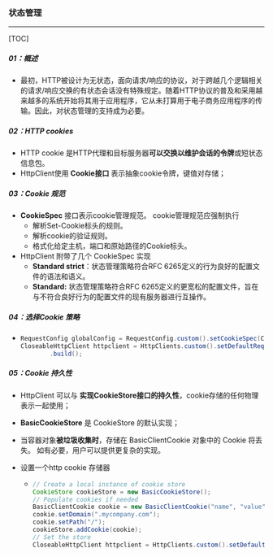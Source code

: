 ### 状态管理

------

[TOC]

##### 01：概述

- 最初，HTTP被设计为无状态，面向请求/响应的协议，对于跨越几个逻辑相关的请求/响应交换的有状态会话没有特殊规定。随着HTTP协议的普及和采用越来越多的系统开始将其用于应用程序，它从未打算用于电子商务应用程序的传输。因此，对状态管理的支持成为必要。

##### 02：HTTP cookies

- HTTP cookie 是HTTP代理和目标服务器**可以交换以维护会话的令牌**或短状态信息包。 
- HttpClient使用 **Cookie接口** 表示抽象cookie令牌，键值对存储；

##### 03：Cookie 规范

- **CookieSpec** 接口表示cookie管理规范。 cookie管理规范应强制执行
  - 解析Set-Cookie标头的规则。
  - 解析cookie的验证规则。
  - 格式化给定主机，端口和原始路径的Cookie标头。
- HttpClient 附带了几个 CookieSpec 实现
  - **Standard strict**：状态管理策略符合RFC 6265定义的行为良好的配置文件的语法和语义。
  - **Standard:** 状态管理策略符合RFC 6265定义的更宽松的配置文件，旨在与不符合良好行为的配置文件的现有服务器进行互操作。

##### 04：选择Cookie 策略

- ```java
  RequestConfig globalConfig = RequestConfig.custom().setCookieSpec(CookieSpecs.DEFAULT).build();
  CloseableHttpClient httpclient = HttpClients.custom().setDefaultRequestConfig(globalConfig)
          .build();
  ```

##### 05：Cookie 持久性

- HttpClient 可以与 **实现CookieStore接口的持久性**，cookie存储的任何物理表示一起使用；

- **BasicCookieStore** 是 CookieStore 的默认实现；

-  当容器对象**被垃圾收集时**，存储在 BasicClientCookie 对象中的 Cookie 将丢失。 如有必要，用户可以提供更复杂的实现。

- 设置一个http cookie 存储器

  - ```java
    // Create a local instance of cookie store
    CookieStore cookieStore = new BasicCookieStore();
    // Populate cookies if needed
    BasicClientCookie cookie = new BasicClientCookie("name", "value");
    cookie.setDomain(".mycompany.com");
    cookie.setPath("/");
    cookieStore.addCookie(cookie);
    // Set the store  
    CloseableHttpClient httpclient = HttpClients.custom().setDefaultCookieStore(cookieStore).build();
    ```





